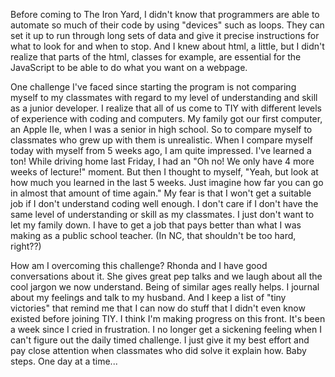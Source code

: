 Before coming to The Iron Yard, I didn't know that programmers are able to automate so much of their code by using "devices" such as loops.  They can set it up to run through long sets of data and give it precise instructions for what to look for and when to stop.  And I knew about html, a little, but I didn't realize that parts of the html, classes for example, are essential for the JavaScript to be able to do what you want on a webpage.

One challenge I've faced since starting the program is not comparing myself to my classmates with regard to my level of understanding and skill as a junior developer.  I realize that all of us come to TIY with different levels of experience with coding and computers.  My family got our first computer, an Apple IIe, when I was a senior in high school.  So to compare myself to classmates who  grew up with them is unrealistic.  When I compare myself today with myself from 5 weeks ago, I am quite impressed.  I've learned a ton!   While driving home last Friday, I had an "Oh no!  We only have 4 more weeks of lecture!" moment.  But then I thought to myself, "Yeah, but look at how much you learned in the last 5 weeks.  Just imagine how far you can go in almost that amount of time again."  My fear is that I won't get a suitable job if I don't understand coding well enough.  I don't care if I don't have the same level of understanding or skill as my classmates.  I just don't want to let my family down.  I have to get a job that pays better than what I was making as a public school teacher.  (In NC, that shouldn't be too hard, right??)

How am I overcoming this challenge?  Rhonda and I have good conversations about it.  She gives great pep talks and we laugh about all the cool jargon we now understand.  Being of similar ages really helps.  I journal about my feelings and talk to my husband.  And I keep a list of "tiny victories" that remind me that I can now do stuff that I didn't even know existed before joining TIY.  I think I'm making progress on this front.  It's been a week since I cried in frustration.  I no longer get a sickening feeling when I can't figure out the daily timed challenge.  I just give it my best effort and pay close attention when classmates who did solve it explain how.  Baby steps.  One day at a time...

